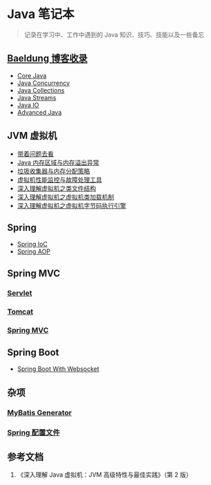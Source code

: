 # Java 笔记本

> 记录在学习中、工作中遇到的 Java 知识、技巧、技能以及一些备忘

## [Baeldung 博客收录](http://www.baeldung.com/java-tutorial)

- [Core Java](baeldung_core_java.md)
- [Java Concurrency]()
- [Java Collections]()
- [Java Streams]()
- [Java IO]()
- [Advanced Java](baeldung_advanced_java.md)

## JVM 虚拟机

- [带着问题去看](jvm_interview.md)
- [Java 内存区域与内存溢出异常](jvm_memory.md)
- [垃圾收集器与内存分配策略](jvm_gc.md)
- [虚拟机性能监控与故障处理工具](jvm_monitor.md)
- [深入理解虚拟机之类文件结构](jvm_class_file.md)
- [深入理解虚拟机之虚拟机类加载机制](jvm_loader.md)
- [深入理解虚拟机之虚拟机字节码执行引擎](jvm_run_engine.md)

## Spring

- [Spring IoC](ioc_in_spring.md)
- [Spring AOP](aop_in_spring.md)

## Spring MVC

### [Servlet]()

### [Tomcat]()

### [Spring MVC]()

## Spring Boot

- [Spring Boot With Websocket](spring_boot_with_websocket.md)

## 杂项

### [MyBatis Generator](Mybatis_Generator_配置文件.md)

### [Spring 配置文件]()

## 参考文档

1. 《深入理解 Java 虚拟机：JVM 高级特性与最佳实践》（第 2 版）
